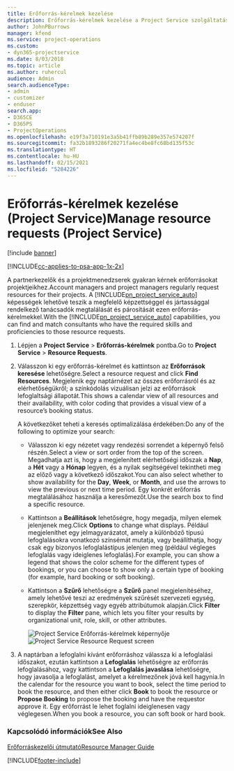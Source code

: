 ```yaml
---
title: Erőforrás-kérelmek kezelése
description: Erőforrás-kérelmek kezelése a Project Service szolgáltatásban
author: JohnPBurrows
manager: kfend
ms.service: project-operations
ms.custom:
- dyn365-projectservice
ms.date: 8/03/2018
ms.topic: article
ms.author: ruhercul
audience: Admin
search.audienceType:
- admin
- customizer
- enduser
search.app:
- D365CE
- D365PS
- ProjectOperations
ms.openlocfilehash: e19f3a710191e3a5b41ffb89b289e357e574207f
ms.sourcegitcommit: fa32b1893286f20271fa4ec4be8fc68bd135f53c
ms.translationtype: HT
ms.contentlocale: hu-HU
ms.lasthandoff: 02/15/2021
ms.locfileid: "5284226"
---
```

# <a name="manage-resource-requests-project-service"></a><span data-ttu-id="b0ba1-103">Erőforrás-kérelmek kezelése (Project Service)</span><span class="sxs-lookup"><span data-stu-id="b0ba1-103">Manage resource requests (Project Service)</span></span>

[!include [banner](../includes/psa-now-project-operations.md)]

[!INCLUDE[cc-applies-to-psa-app-1x-2x](../includes/cc-applies-to-psa-app-1x-2x.md)]

<span data-ttu-id="b0ba1-104">A partnerkezelők és a projektmenedzserek gyakran kérnek erőforrásokat projektjeikhez.</span><span class="sxs-lookup"><span data-stu-id="b0ba1-104">Account managers and project managers regularly request resources for their projects.</span></span> <span data-ttu-id="b0ba1-105">A [!INCLUDE[pn_project_service_auto](../includes/pn-project-service-auto.md)] képességek lehetővé teszik a megfelelő képzettséggel és jártassággal rendelkező tanácsadók megtalálását és párosítását ezen erőforrás-kérelmekkel.</span><span class="sxs-lookup"><span data-stu-id="b0ba1-105">With the [!INCLUDE[pn_project_service_auto](../includes/pn-project-service-auto.md)] capabilities, you can find and match consultants who have the required skills and proficiencies to those resource requests.</span></span>  
  
1. <span data-ttu-id="b0ba1-106">Lépjen a **Project Service** > **Erőforrás-kérelmek** pontba.</span><span class="sxs-lookup"><span data-stu-id="b0ba1-106">Go to **Project Service** > **Resource Requests**.</span></span>  
  
2. <span data-ttu-id="b0ba1-107">Válasszon ki egy erőforrás-kérelmet és kattintson az **Erőforrások keresése** lehetőségre.</span><span class="sxs-lookup"><span data-stu-id="b0ba1-107">Select a resource request and click **Find Resources**.</span></span> <span data-ttu-id="b0ba1-108">Megjelenik egy naptárnézet az összes erőforrásról és az elérhetőségükről; a színkódolás vizuálisan jelzi az erőforrások lefoglaltsági állapotát.</span><span class="sxs-lookup"><span data-stu-id="b0ba1-108">This shows a calendar view of all resources and their availability, with color coding that provides a visual view of a resource’s booking status.</span></span>  
  
    <span data-ttu-id="b0ba1-109">A következőket teheti a keresés optimalizálása érdekében:</span><span class="sxs-lookup"><span data-stu-id="b0ba1-109">Do any of the following to optimize your search:</span></span>  
  
   -   <span data-ttu-id="b0ba1-110">Válasszon ki egy nézetet vagy rendezési sorrendet a képernyő felső részén.</span><span class="sxs-lookup"><span data-stu-id="b0ba1-110">Select a view or sort order from the top of the screen.</span></span> <span data-ttu-id="b0ba1-111">Megadhatja azt is, hogy a megjelenített elérhetőségi időszak a **Nap**, a **Hét** vagy a **Hónap** legyen, és a nyilak segítségével tekintheti meg az előző vagy a következő időszakot.</span><span class="sxs-lookup"><span data-stu-id="b0ba1-111">You can also select whether to show availability for the **Day**, **Week**, or **Month**, and use the arrows to view the previous or next time period.</span></span> <span data-ttu-id="b0ba1-112">Egy konkrét erőforrás megtalálásához használja a keresőmezőt.</span><span class="sxs-lookup"><span data-stu-id="b0ba1-112">Use the search box to find a specific resource.</span></span>  
  
   -   <span data-ttu-id="b0ba1-113">Kattintson a **Beállítások** lehetőségre, hogy megadja, milyen elemek jelenjenek meg.</span><span class="sxs-lookup"><span data-stu-id="b0ba1-113">Click **Options** to change what displays.</span></span> <span data-ttu-id="b0ba1-114">Például megjeleníthet egy jelmagyarázatot, amely a különböző típusú lefoglalásokra vonatkozó színsémát mutatja, vagy beállíthatja, hogy csak egy bizonyos lefoglalástípus jelenjen meg (például végleges lefoglalás vagy ideiglenes lefoglalás).</span><span class="sxs-lookup"><span data-stu-id="b0ba1-114">For example, you can show a legend that shows the color scheme for the different types of bookings, or you can choose to show only a certain type of booking (for example, hard booking or soft booking).</span></span>  
  
   -   <span data-ttu-id="b0ba1-115">Kattintson a **Szűrő** lehetőségre a **Szűrő** panel megjelenítéséhez, amely lehetővé teszi az eredmények szűrését szervezeti egység, szerepkör, képzettség vagy egyéb attribútumok alapján.</span><span class="sxs-lookup"><span data-stu-id="b0ba1-115">Click **Filter** to display the **Filter** pane, which lets you filter your results by organizational unit, role, skill, or other attributes.</span></span>  
  
       <span data-ttu-id="b0ba1-116">![Project Service Erőforrás-kérelmek képernyője](../psa/media/project-service-resource-request-screen.png "Project Service Erőforrás-kérelmek képernyője")</span><span class="sxs-lookup"><span data-stu-id="b0ba1-116">![Project Service Resource Request screen](../psa/media/project-service-resource-request-screen.png "Project Service Resource Request screen")</span></span>  
  
3. <span data-ttu-id="b0ba1-117">A naptárban a lefoglalni kívánt erőforráshoz válassza ki a lefoglalási időszakot, ezután kattintson a **Lefoglalás** lehetőségre az erőforrás lefoglalásához, vagy kattintson a **Lefoglalás javaslása** lehetőségre, hogy javasolja a lefoglalást, amelyet a kérelmezőnek jóvá kell hagynia.</span><span class="sxs-lookup"><span data-stu-id="b0ba1-117">In the calendar for the resource you want to book, select the time period to book the resource, and then either click **Book** to book the resource or **Propose Booking** to propose the booking and have the requestor approve it.</span></span> <span data-ttu-id="b0ba1-118">Egy erőforrást le lehet foglalni ideiglenesen vagy véglegesen.</span><span class="sxs-lookup"><span data-stu-id="b0ba1-118">When you book a resource, you can soft book or hard book.</span></span>  
  
### <a name="see-also"></a><span data-ttu-id="b0ba1-119">Kapcsolódó információk</span><span class="sxs-lookup"><span data-stu-id="b0ba1-119">See Also</span></span>  
 [<span data-ttu-id="b0ba1-120">Erőforráskezelői útmutató</span><span class="sxs-lookup"><span data-stu-id="b0ba1-120">Resource Manager Guide</span></span>](../psa/resource-manager-guide.md)


[!INCLUDE[footer-include](../includes/footer-banner.md)]